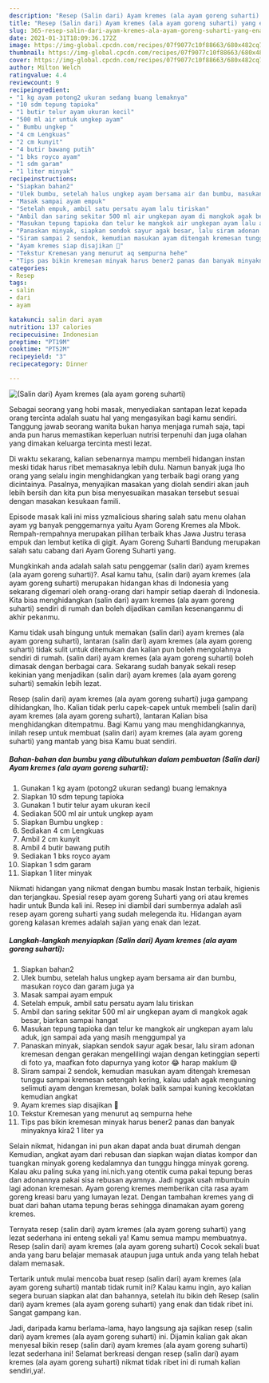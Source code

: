 ```yaml
---
description: "Resep (Salin dari) Ayam kremes (ala ayam goreng suharti) yang enak dan Mudah Dibuat"
title: "Resep (Salin dari) Ayam kremes (ala ayam goreng suharti) yang enak dan Mudah Dibuat"
slug: 365-resep-salin-dari-ayam-kremes-ala-ayam-goreng-suharti-yang-enak-dan-mudah-dibuat
date: 2021-01-31T18:09:36.172Z
image: https://img-global.cpcdn.com/recipes/07f9077c10f88663/680x482cq70/salin-dari-ayam-kremes-ala-ayam-goreng-suharti-foto-resep-utama.jpg
thumbnail: https://img-global.cpcdn.com/recipes/07f9077c10f88663/680x482cq70/salin-dari-ayam-kremes-ala-ayam-goreng-suharti-foto-resep-utama.jpg
cover: https://img-global.cpcdn.com/recipes/07f9077c10f88663/680x482cq70/salin-dari-ayam-kremes-ala-ayam-goreng-suharti-foto-resep-utama.jpg
author: Milton Welch
ratingvalue: 4.4
reviewcount: 9
recipeingredient:
- "1 kg ayam potong2 ukuran sedang buang lemaknya"
- "10 sdm tepung tapioka"
- "1 butir telur ayam ukuran kecil"
- "500 ml air untuk ungkep ayam"
- " Bumbu ungkep "
- "4 cm Lengkuas"
- "2 cm kunyit"
- "4 butir bawang putih"
- "1 bks royco ayam"
- "1 sdm garam"
- "1 liter minyak"
recipeinstructions:
- "Siapkan bahan2"
- "Ulek bumbu, setelah halus ungkep ayam bersama air dan bumbu, masukan royco dan garam juga ya"
- "Masak sampai ayam empuk"
- "Setelah empuk, ambil satu persatu ayam lalu tiriskan"
- "Ambil dan saring sekitar 500 ml air ungkepan ayam di mangkok agak besar, biarkan sampai hangat"
- "Masukan tepung tapioka dan telur ke mangkok air ungkepan ayam lalu aduk, jgn sampai ada yang masih menggumpal ya"
- "Panaskan minyak, siapkan sendok sayur agak besar, lalu siram adonan kremesan dengan gerakan mengelilingi wajan dengan ketinggian seperti di foto ya, maafkan foto dapurnya yang kotor 😂 harap maklum 😅"
- "Siram sampai 2 sendok, kemudian masukan ayam ditengah kremesan tunggu sampai kremesan setengah kering, kalau udah agak menguning selimuti ayam dengan kremesan, bolak balik sampai kuning kecoklatan kemudian angkat"
- "Ayam kremes siap disajikan 🍗"
- "Tekstur Kremesan yang menurut aq sempurna hehe"
- "Tips pas bikin kremesan minyak harus bener2 panas dan banyak minyaknya kira2 1 liter ya"
categories:
- Resep
tags:
- salin
- dari
- ayam

katakunci: salin dari ayam 
nutrition: 137 calories
recipecuisine: Indonesian
preptime: "PT19M"
cooktime: "PT52M"
recipeyield: "3"
recipecategory: Dinner

---
```



![(Salin dari) Ayam kremes (ala ayam goreng suharti)](https://img-global.cpcdn.com/recipes/07f9077c10f88663/680x482cq70/salin-dari-ayam-kremes-ala-ayam-goreng-suharti-foto-resep-utama.jpg)

Sebagai seorang yang hobi masak, menyediakan santapan lezat kepada orang tercinta adalah suatu hal yang mengasyikan bagi kamu sendiri. Tanggung jawab seorang  wanita bukan hanya menjaga rumah saja, tapi anda pun harus memastikan keperluan nutrisi terpenuhi dan juga olahan yang dimakan keluarga tercinta mesti lezat.

Di waktu  sekarang, kalian sebenarnya mampu membeli hidangan instan meski tidak harus ribet memasaknya lebih dulu. Namun banyak juga lho orang yang selalu ingin menghidangkan yang terbaik bagi orang yang dicintainya. Pasalnya, menyajikan masakan yang diolah sendiri akan jauh lebih bersih dan kita pun bisa menyesuaikan masakan tersebut sesuai dengan masakan kesukaan famili. 

Episode masak kali ini miss yzmalicious sharing salah satu menu olahan ayam yg banyak penggemarnya yaitu Ayam Goreng Kremes ala Mbok. Rempah-rempahnya merupakan pilihan terbaik khas Jawa Justru terasa empuk dan lembut ketika di gigit. Ayam Goreng Suharti Bandung merupakan salah satu cabang dari Ayam Goreng Suharti yang.

Mungkinkah anda adalah salah satu penggemar (salin dari) ayam kremes (ala ayam goreng suharti)?. Asal kamu tahu, (salin dari) ayam kremes (ala ayam goreng suharti) merupakan hidangan khas di Indonesia yang sekarang digemari oleh orang-orang dari hampir setiap daerah di Indonesia. Kita bisa menghidangkan (salin dari) ayam kremes (ala ayam goreng suharti) sendiri di rumah dan boleh dijadikan camilan kesenanganmu di akhir pekanmu.

Kamu tidak usah bingung untuk memakan (salin dari) ayam kremes (ala ayam goreng suharti), lantaran (salin dari) ayam kremes (ala ayam goreng suharti) tidak sulit untuk ditemukan dan kalian pun boleh mengolahnya sendiri di rumah. (salin dari) ayam kremes (ala ayam goreng suharti) boleh dimasak dengan berbagai cara. Sekarang sudah banyak sekali resep kekinian yang menjadikan (salin dari) ayam kremes (ala ayam goreng suharti) semakin lebih lezat.

Resep (salin dari) ayam kremes (ala ayam goreng suharti) juga gampang dihidangkan, lho. Kalian tidak perlu capek-capek untuk membeli (salin dari) ayam kremes (ala ayam goreng suharti), lantaran Kalian bisa menghidangkan ditempatmu. Bagi Kamu yang mau menghidangkannya, inilah resep untuk membuat (salin dari) ayam kremes (ala ayam goreng suharti) yang mantab yang bisa Kamu buat sendiri.

<!--inarticleads1-->

##### Bahan-bahan dan bumbu yang dibutuhkan dalam pembuatan (Salin dari) Ayam kremes (ala ayam goreng suharti):

1. Gunakan 1 kg ayam (potong2 ukuran sedang) buang lemaknya
1. Siapkan 10 sdm tepung tapioka
1. Gunakan 1 butir telur ayam ukuran kecil
1. Sediakan 500 ml air untuk ungkep ayam
1. Siapkan  Bumbu ungkep :
1. Sediakan 4 cm Lengkuas
1. Ambil 2 cm kunyit
1. Ambil 4 butir bawang putih
1. Sediakan 1 bks royco ayam
1. Siapkan 1 sdm garam
1. Siapkan 1 liter minyak


Nikmati hidangan yang nikmat dengan bumbu masak Instan terbaik, higienis dan terjangkau. Spesial resep ayam goreng Suharti yang ori atau kremes hadir untuk Bunda kali ini. Resep ini diambil dari sumbernya adalah asli resep ayam goreng suharti yang sudah melegenda itu. Hidangan ayam goreng kalasan kremes adalah sajian yang enak dan lezat. 

<!--inarticleads2-->

##### Langkah-langkah menyiapkan (Salin dari) Ayam kremes (ala ayam goreng suharti):

1. Siapkan bahan2
1. Ulek bumbu, setelah halus ungkep ayam bersama air dan bumbu, masukan royco dan garam juga ya
1. Masak sampai ayam empuk
1. Setelah empuk, ambil satu persatu ayam lalu tiriskan
1. Ambil dan saring sekitar 500 ml air ungkepan ayam di mangkok agak besar, biarkan sampai hangat
1. Masukan tepung tapioka dan telur ke mangkok air ungkepan ayam lalu aduk, jgn sampai ada yang masih menggumpal ya
1. Panaskan minyak, siapkan sendok sayur agak besar, lalu siram adonan kremesan dengan gerakan mengelilingi wajan dengan ketinggian seperti di foto ya, maafkan foto dapurnya yang kotor 😂 harap maklum 😅
1. Siram sampai 2 sendok, kemudian masukan ayam ditengah kremesan tunggu sampai kremesan setengah kering, kalau udah agak menguning selimuti ayam dengan kremesan, bolak balik sampai kuning kecoklatan kemudian angkat
1. Ayam kremes siap disajikan 🍗
1. Tekstur Kremesan yang menurut aq sempurna hehe
1. Tips pas bikin kremesan minyak harus bener2 panas dan banyak minyaknya kira2 1 liter ya


Selain nikmat, hidangan ini pun akan dapat anda buat dirumah dengan Kemudian, angkat ayam dari rebusan dan siapkan wajan diatas kompor dan tuangkan minyak goreng kedalamnya dan tunggu hingga minyak goreng. Kalau aku paling suka yang ini.nich.yang otentik cuma pakai tepung beras dan adonannya pakai sisa rebusan ayamnya. Jadi nggak usah mbumbuin lagi adonan kremesan. Ayam goreng kremes memberikan cita rasa ayam goreng kreasi baru yang lumayan lezat. Dengan tambahan kremes yang di buat dari bahan utama tepung beras sehingga dinamakan ayam goreng kremes. 

Ternyata resep (salin dari) ayam kremes (ala ayam goreng suharti) yang lezat sederhana ini enteng sekali ya! Kamu semua mampu membuatnya. Resep (salin dari) ayam kremes (ala ayam goreng suharti) Cocok sekali buat anda yang baru belajar memasak ataupun juga untuk anda yang telah hebat dalam memasak.

Tertarik untuk mulai mencoba buat resep (salin dari) ayam kremes (ala ayam goreng suharti) mantab tidak rumit ini? Kalau kamu ingin, ayo kalian segera buruan siapkan alat dan bahannya, setelah itu bikin deh Resep (salin dari) ayam kremes (ala ayam goreng suharti) yang enak dan tidak ribet ini. Sangat gampang kan. 

Jadi, daripada kamu berlama-lama, hayo langsung aja sajikan resep (salin dari) ayam kremes (ala ayam goreng suharti) ini. Dijamin kalian gak akan menyesal bikin resep (salin dari) ayam kremes (ala ayam goreng suharti) lezat sederhana ini! Selamat berkreasi dengan resep (salin dari) ayam kremes (ala ayam goreng suharti) nikmat tidak ribet ini di rumah kalian sendiri,ya!.

